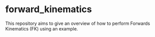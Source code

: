 # forward_kinematics
This repository aims to give an overview of how to perform Forwards Kinematics (FK) using an example.
